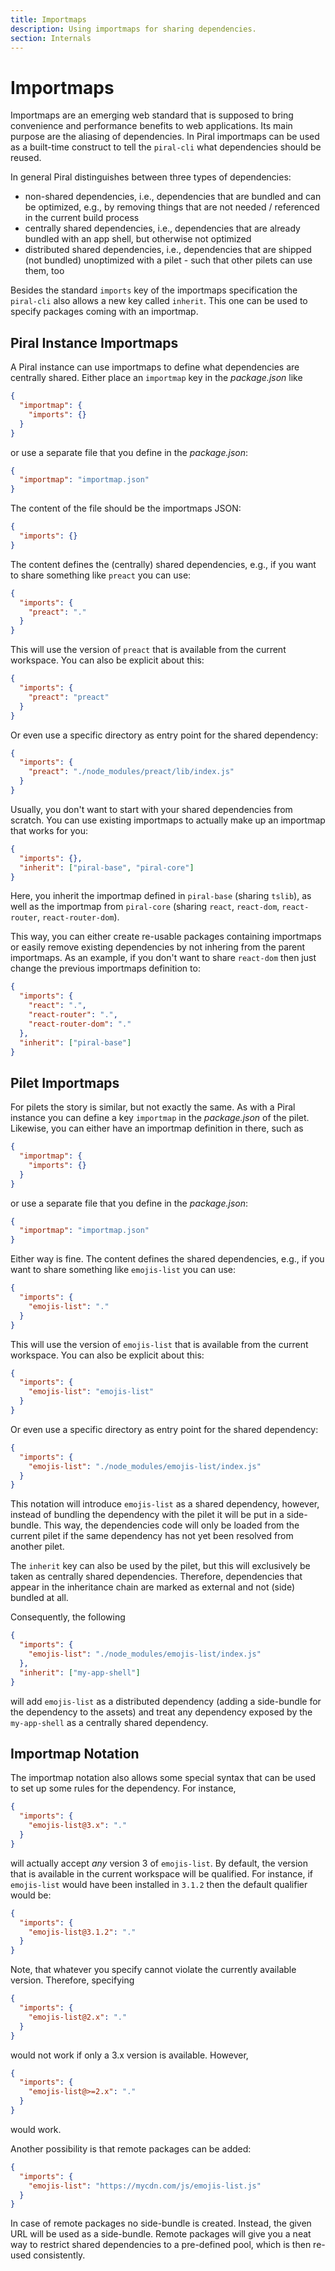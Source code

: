 ```yaml
---
title: Importmaps
description: Using importmaps for sharing dependencies.
section: Internals
---
```


# Importmaps

Importmaps are an emerging web standard that is supposed to bring convenience and performance benefits to web applications. Its main purpose are the aliasing of dependencies. In Piral importmaps can be used as a built-time construct to tell the `piral-cli` what dependencies should be reused.

In general Piral distinguishes between three types of dependencies:

- non-shared dependencies, i.e., dependencies that are bundled and can be optimized, e.g., by removing things that are not needed / referenced in the current build process
- centrally shared dependencies, i.e., dependencies that are already bundled with an app shell, but otherwise not optimized
- distributed shared dependencies, i.e., dependencies that are shipped (not bundled) unoptimized with a pilet - such that other pilets can use them, too

Besides the standard `imports` key of the importmaps specification the `piral-cli` also allows a new key called `inherit`. This one can be used to specify packages coming with an importmap.

## Piral Instance Importmaps

A Piral instance can use importmaps to define what dependencies are centrally shared. Either place an `importmap` key in the *package.json* like

```json
{
  "importmap": {
    "imports": {}
  }
}
```

or use a separate file that you define in the *package.json*:

```json
{
  "importmap": "importmap.json"
}
```

The content of the file should be the importmaps JSON:

```json
{
  "imports": {}
}
```

The content defines the (centrally) shared dependencies, e.g., if you want to share something like `preact` you can use:

```json
{
  "imports": {
    "preact": "."
  }
}
```

This will use the version of `preact` that is available from the current workspace. You can also be explicit about this:

```json
{
  "imports": {
    "preact": "preact"
  }
}
```

Or even use a specific directory as entry point for the shared dependency:

```json
{
  "imports": {
    "preact": "./node_modules/preact/lib/index.js"
  }
}
```

Usually, you don't want to start with your shared dependencies from scratch. You can use existing importmaps to actually make up an importmap that works for you:

```json
{
  "imports": {},
  "inherit": ["piral-base", "piral-core"]
}
```

Here, you inherit the importmap defined in `piral-base` (sharing `tslib`), as well as the importmap from `piral-core` (sharing `react`, `react-dom`, `react-router`, `react-router-dom`).

This way, you can either create re-usable packages containing importmaps or easily remove existing dependencies by not inhering from the parent importmaps. As an example, if you don't want to share `react-dom` then just change the previous importmaps definition to:

```json
{
  "imports": {
    "react": ".",
    "react-router": ".",
    "react-router-dom": "."
  },
  "inherit": ["piral-base"]
}
```

## Pilet Importmaps

For pilets the story is similar, but not exactly the same. As with a Piral instance you can define a key `importmap` in the *package.json* of the pilet. Likewise, you can either have an importmap definition in there, such as

```json
{
  "importmap": {
    "imports": {}
  }
}
```

or use a separate file that you define in the *package.json*:

```json
{
  "importmap": "importmap.json"
}
```

Either way is fine. The content defines the shared dependencies, e.g., if you want to share something like `emojis-list` you can use:

```json
{
  "imports": {
    "emojis-list": "."
  }
}
```

This will use the version of `emojis-list` that is available from the current workspace. You can also be explicit about this:

```json
{
  "imports": {
    "emojis-list": "emojis-list"
  }
}
```

Or even use a specific directory as entry point for the shared dependency:

```json
{
  "imports": {
    "emojis-list": "./node_modules/emojis-list/index.js"
  }
}
```

This notation will introduce `emojis-list` as a shared dependency, however, instead of bundling the dependency with the pilet it will be put in a side-bundle. This way, the dependencies code will only be loaded from the current pilet if the same dependency has not yet been resolved from another pilet.

The `inherit` key can also be used by the pilet, but this will exclusively be taken as centrally shared dependencies. Therefore, dependencies that appear in the inheritance chain are marked as external and not (side) bundled at all.

Consequently, the following

```json
{
  "imports": {
    "emojis-list": "./node_modules/emojis-list/index.js"
  },
  "inherit": ["my-app-shell"]
}
```

will add `emojis-list` as a distributed dependency (adding a side-bundle for the dependency to the assets) and treat any dependency exposed by the `my-app-shell` as a centrally shared dependency.

## Importmap Notation

The importmap notation also allows some special syntax that can be used to set up some rules for the dependency. For instance,

```json
{
  "imports": {
    "emojis-list@3.x": "."
  }
}
```

will actually accept *any* version 3 of `emojis-list`. By default, the version that is available in the current workspace will be qualified. For instance, if `emojis-list` would have been installed in `3.1.2` then the default qualifier would be:

```json
{
  "imports": {
    "emojis-list@3.1.2": "."
  }
}
```

Note, that whatever you specify cannot violate the currently available version. Therefore, specifying

```json
{
  "imports": {
    "emojis-list@2.x": "."
  }
}
```

would not work if only a 3.x version is available. However,

```json
{
  "imports": {
    "emojis-list@>=2.x": "."
  }
}
```

would work.

Another possibility is that remote packages can be added:

```json
{
  "imports": {
    "emojis-list": "https://mycdn.com/js/emojis-list.js"
  }
}
```

In case of remote packages no side-bundle is created. Instead, the given URL will be used as a side-bundle. Remote packages will give you a neat way to restrict shared dependencies to a pre-defined pool, which is then re-used consistently.
